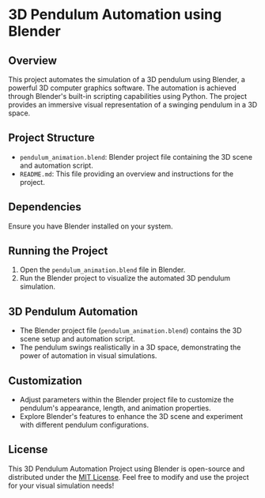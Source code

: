 # 3D Pendulum Automation using Blender

## Overview

This project automates the simulation of a 3D pendulum using Blender, a powerful 3D computer graphics software. The automation is achieved through Blender's built-in scripting capabilities using Python. The project provides an immersive visual representation of a swinging pendulum in a 3D space.

## Project Structure

- `pendulum_animation.blend`: Blender project file containing the 3D scene and automation script.
- `README.md`: This file providing an overview and instructions for the project.

## Dependencies

Ensure you have Blender installed on your system.

## Running the Project

1. Open the `pendulum_animation.blend` file in Blender.
2. Run the Blender project to visualize the automated 3D pendulum simulation.

## 3D Pendulum Automation

- The Blender project file (`pendulum_animation.blend`) contains the 3D scene setup and automation script.
- The pendulum swings realistically in a 3D space, demonstrating the power of automation in visual simulations.

## Customization

- Adjust parameters within the Blender project file to customize the pendulum's appearance, length, and animation properties.
- Explore Blender's features to enhance the 3D scene and experiment with different pendulum configurations.

## License

This 3D Pendulum Automation Project using Blender is open-source and distributed under the [MIT License](LICENSE). Feel free to modify and use the project for your visual simulation needs!
